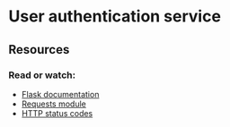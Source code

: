 # User authentication service

## Resources

### Read or watch:

- [Flask documentation](https://intranet.aluswe.com/rltoken/ExWcl6HmoJleHCvXbnsEpA)
- [Requests module](https://intranet.aluswe.com/rltoken/r8nIcc1uhqNjeI84tJDL2A)
- [HTTP status codes](https://intranet.aluswe.com/rltoken/0QiEu32vRyK-mMqPp-fpwQ)
